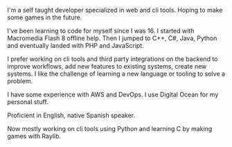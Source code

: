 I'm a self taught developer specialized in web and cli tools. Hoping to make some games in the future.

I've been learning to code for myself since I was 16. I started with Macromedia Flash 8 offline help. Then I jumped to C++, C#, Java, Python and eventually landed with PHP and JavaScript.

I prefer working on cli tools and third party integrations on the backend to improve workflows, add new features to existing systems, create new systems. I like the challenge of learning a new language or tooling to solve a problem.

I have some experience with AWS and DevOps. I use Digital Ocean for my personal stuff.

Proficient in English, native Spanish speaker.

Now mostly working on cli tools using Python and learning C by making games with Raylib.
